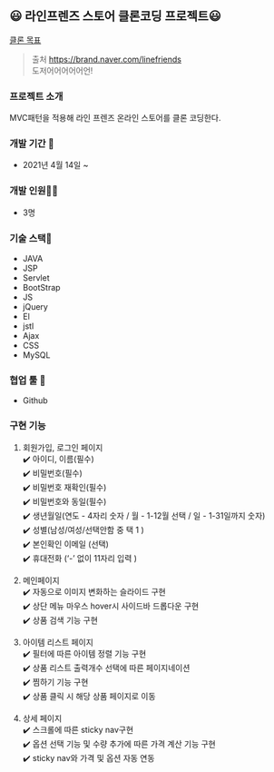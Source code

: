 ## :smiley: 라인프렌즈 스토어 클론코딩 프로젝트:smiley:
[클론 목표](https://brand.naver.com/linefriends)  
> 출처 https://brand.naver.com/linefriends  
> 도저어어어어어언!  

### 프로젝트 소개
 MVC패턴을 적용해 라인 프렌즈 온라인 스토어를 클론 코딩한다.

### 개발 기간 📆
* 2021년 4월 14일 ~

### 개발 인원🙎‍♂️
* 3명

### 기술 스택🌈
* JAVA
* JSP
* Servlet
* BootStrap
* JS
* jQuery
* El
* jstl
* Ajax
* CSS
* MySQL

### 협업 툴 🔨
* Github

### 구현 기능
1) 회원가입, 로그인 페이지  
✔️ 아이디, 이름(필수)   
✔️ 비밀번호(필수)  
✔️ 비밀번호 재확인(필수)  
✔️ 비밀번호와 동일(필수)  
✔️ 생년월일(연도 - 4자리 숫자 / 월 - 1-12월 선택 / 일 - 1-31일까지 숫자)  
✔️ 성별(남성/여성/선택안함 중 택 1 )  
✔️ 본인확인 이메일 (선택)  
✔️ 휴대전화 (‘-’ 없이 11자리 입력 )

2) 메인페이지  
✔️ 자동으로 이미지 변화하는 슬라이드 구현  
✔️ 상단 메뉴 마우스 hover시 사이드바 드롭다운 구현  
✔️ 상품 검색 기능 구현  

3) 아이템 리스트 페이지  
✔️ 필터에 따른 아이템 정렬 기능 구현  
✔️ 상품 리스트 출력개수 선택에 따른 페이지네이션  
✔️ 찜하기 기능 구현  
✔️ 상품 클릭 시 해당 상품 페이지로 이동  

4) 상세 페이지  
✔️ 스크롤에 따른 sticky nav구현  
✔️ 옵션 선택 기능 및 수량 추가에 따른 가격 계산 기능 구현  
✔️ sticky nav와 가격 및 옵션 자동 연동  
